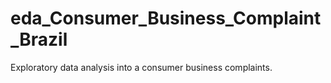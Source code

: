 # eda_Consumer_Business_Complaint_Brazil
Exploratory data analysis into a consumer business complaints.
